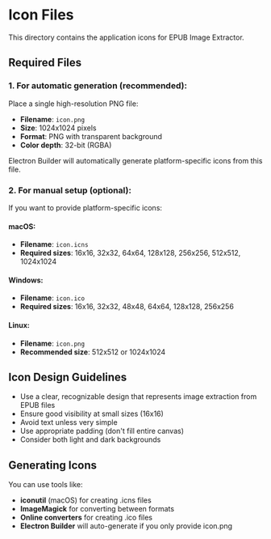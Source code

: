 # Icon Files

This directory contains the application icons for EPUB Image Extractor.

## Required Files

### 1. For automatic generation (recommended):
Place a single high-resolution PNG file:
- **Filename**: `icon.png`
- **Size**: 1024x1024 pixels
- **Format**: PNG with transparent background
- **Color depth**: 32-bit (RGBA)

Electron Builder will automatically generate platform-specific icons from this file.

### 2. For manual setup (optional):
If you want to provide platform-specific icons:

#### macOS:
- **Filename**: `icon.icns`
- **Required sizes**: 16x16, 32x32, 64x64, 128x128, 256x256, 512x512, 1024x1024

#### Windows:
- **Filename**: `icon.ico`
- **Required sizes**: 16x16, 32x32, 48x48, 64x64, 128x128, 256x256

#### Linux:
- **Filename**: `icon.png`
- **Recommended size**: 512x512 or 1024x1024

## Icon Design Guidelines

- Use a clear, recognizable design that represents image extraction from EPUB files
- Ensure good visibility at small sizes (16x16)
- Avoid text unless very simple
- Use appropriate padding (don't fill entire canvas)
- Consider both light and dark backgrounds

## Generating Icons

You can use tools like:
- **iconutil** (macOS) for creating .icns files
- **ImageMagick** for converting between formats
- **Online converters** for creating .ico files
- **Electron Builder** will auto-generate if you only provide icon.png